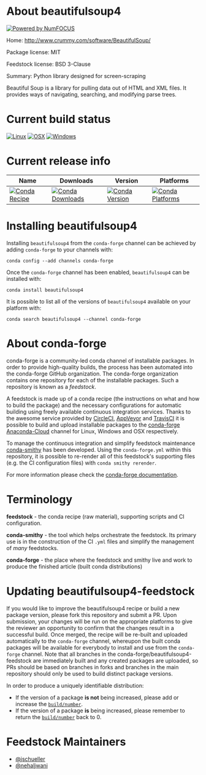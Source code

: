 About beautifulsoup4
====================

[![Powered by NumFOCUS](https://img.shields.io/badge/powered%20by-NumFOCUS-orange.svg?style=flat&colorA=E1523D&colorB=007D8A)](http://numfocus.org)

Home: http://www.crummy.com/software/BeautifulSoup/

Package license: MIT

Feedstock license: BSD 3-Clause

Summary: Python library designed for screen-scraping

Beautiful Soup is a library for pulling data out of HTML and XML files.
It provides ways of navigating, searching, and modifying parse trees.


Current build status
====================

[![Linux](https://img.shields.io/circleci/project/github/conda-forge/beautifulsoup4-feedstock/master.svg?label=Linux)](https://circleci.com/gh/conda-forge/beautifulsoup4-feedstock)
[![OSX](https://img.shields.io/travis/conda-forge/beautifulsoup4-feedstock/master.svg?label=macOS)](https://travis-ci.org/conda-forge/beautifulsoup4-feedstock)
[![Windows](https://img.shields.io/appveyor/ci/conda-forge/beautifulsoup4-feedstock/master.svg?label=Windows)](https://ci.appveyor.com/project/conda-forge/beautifulsoup4-feedstock/branch/master)

Current release info
====================

| Name | Downloads | Version | Platforms |
| --- | --- | --- | --- |
| [![Conda Recipe](https://img.shields.io/badge/recipe-beautifulsoup4-green.svg)](https://anaconda.org/conda-forge/beautifulsoup4) | [![Conda Downloads](https://img.shields.io/conda/dn/conda-forge/beautifulsoup4.svg)](https://anaconda.org/conda-forge/beautifulsoup4) | [![Conda Version](https://img.shields.io/conda/vn/conda-forge/beautifulsoup4.svg)](https://anaconda.org/conda-forge/beautifulsoup4) | [![Conda Platforms](https://img.shields.io/conda/pn/conda-forge/beautifulsoup4.svg)](https://anaconda.org/conda-forge/beautifulsoup4) |

Installing beautifulsoup4
=========================

Installing `beautifulsoup4` from the `conda-forge` channel can be achieved by adding `conda-forge` to your channels with:

```
conda config --add channels conda-forge
```

Once the `conda-forge` channel has been enabled, `beautifulsoup4` can be installed with:

```
conda install beautifulsoup4
```

It is possible to list all of the versions of `beautifulsoup4` available on your platform with:

```
conda search beautifulsoup4 --channel conda-forge
```


About conda-forge
=================

conda-forge is a community-led conda channel of installable packages.
In order to provide high-quality builds, the process has been automated into the
conda-forge GitHub organization. The conda-forge organization contains one repository
for each of the installable packages. Such a repository is known as a *feedstock*.

A feedstock is made up of a conda recipe (the instructions on what and how to build
the package) and the necessary configurations for automatic building using freely
available continuous integration services. Thanks to the awesome service provided by
[CircleCI](https://circleci.com/), [AppVeyor](https://www.appveyor.com/)
and [TravisCI](https://travis-ci.org/) it is possible to build and upload installable
packages to the [conda-forge](https://anaconda.org/conda-forge)
[Anaconda-Cloud](https://anaconda.org/) channel for Linux, Windows and OSX respectively.

To manage the continuous integration and simplify feedstock maintenance
[conda-smithy](https://github.com/conda-forge/conda-smithy) has been developed.
Using the ``conda-forge.yml`` within this repository, it is possible to re-render all of
this feedstock's supporting files (e.g. the CI configuration files) with ``conda smithy rerender``.

For more information please check the [conda-forge documentation](https://conda-forge.org/docs/).

Terminology
===========

**feedstock** - the conda recipe (raw material), supporting scripts and CI configuration.

**conda-smithy** - the tool which helps orchestrate the feedstock.
                   Its primary use is in the construction of the CI ``.yml`` files
                   and simplify the management of *many* feedstocks.

**conda-forge** - the place where the feedstock and smithy live and work to
                  produce the finished article (built conda distributions)


Updating beautifulsoup4-feedstock
=================================

If you would like to improve the beautifulsoup4 recipe or build a new
package version, please fork this repository and submit a PR. Upon submission,
your changes will be run on the appropriate platforms to give the reviewer an
opportunity to confirm that the changes result in a successful build. Once
merged, the recipe will be re-built and uploaded automatically to the
`conda-forge` channel, whereupon the built conda packages will be available for
everybody to install and use from the `conda-forge` channel.
Note that all branches in the conda-forge/beautifulsoup4-feedstock are
immediately built and any created packages are uploaded, so PRs should be based
on branches in forks and branches in the main repository should only be used to
build distinct package versions.

In order to produce a uniquely identifiable distribution:
 * If the version of a package **is not** being increased, please add or increase
   the [``build/number``](https://conda.io/docs/user-guide/tasks/build-packages/define-metadata.html#build-number-and-string).
 * If the version of a package **is** being increased, please remember to return
   the [``build/number``](https://conda.io/docs/user-guide/tasks/build-packages/define-metadata.html#build-number-and-string)
   back to 0.

Feedstock Maintainers
=====================

* [@jschueller](https://github.com/jschueller/)
* [@nehaljwani](https://github.com/nehaljwani/)

